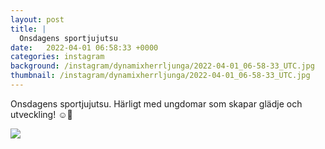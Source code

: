```yaml
---
layout: post
title: |
  Onsdagens sportjujutsu
date:   2022-04-01 06:58:33 +0000
categories: instagram
background: /instagram/dynamixherrljunga/2022-04-01_06-58-33_UTC.jpg
thumbnail: /instagram/dynamixherrljunga/2022-04-01_06-58-33_UTC.jpg
---
```

Onsdagens sportjujutsu. Härligt med ungdomar som skapar glädje och utveckling! ☺️💪 



<img src='/www-dynamix-herrljunga/instagram/dynamixherrljunga/2022-04-01_06-58-33_UTC.jpg' class='img-fluid' />
